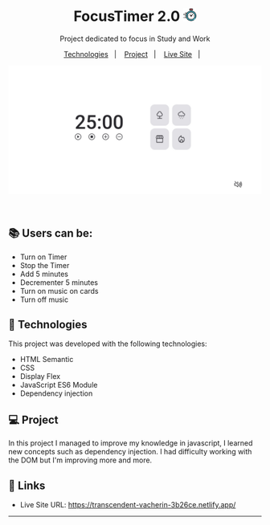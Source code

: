 

<h1 align="center"> FocusTimer 2.0 <img src="./assets/img/clock.png" width="26"> </h1>

<p align="center">
Project dedicated to focus in Study and Work
</p>

<p align="center">
  <a href="#-tecnologias">Technologies</a>&nbsp;&nbsp;&nbsp;|&nbsp;&nbsp;&nbsp;
  <a href="#-projeto">Project</a>&nbsp;&nbsp;&nbsp;|&nbsp;&nbsp;&nbsp;
  <a href="#-links">Live Site</a>&nbsp;&nbsp;&nbsp;|&nbsp;&nbsp;&nbsp;
</p>

<p align="center">
    <img alt="print-screen-project" src="./assets/img/Captura%20da%20Web_22-11-2022_153055_127.0.0.1.jpeg">
</p>

<br>


## 📚 Users can be:

- Turn on Timer
- Stop the Timer
- Add 5 minutes
- Decrementer 5 minutes
- Turn on music on cards
- Turn off music
  
## 🚀 Technologies

This project was developed with the following technologies:

- HTML Semantic
- CSS
- Display Flex
- JavaScript ES6 Module
- Dependency injection

## 💻 Project

In this project I managed to improve my knowledge in javascript, I learned new concepts such as dependency injection. I had difficulty working with the DOM but I'm improving more and more.

## 📲 Links

- Live Site URL: https://transcendent-vacherin-3b26ce.netlify.app/

---

